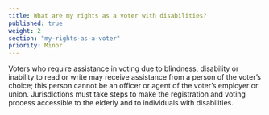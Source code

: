 ```yaml
---
title: What are my rights as a voter with disabilities?
published: true
weight: 2
section: "my-rights-as-a-voter"
priority: Minor
---
```

Voters who require assistance in voting due to blindness, disability or inability to read or write may receive assistance from a person of the voter’s choice; this person cannot be an officer or agent of the voter’s employer or union. Jurisdictions must take steps to make the registration and voting process accessible to the elderly and to individuals with disabilities.  
